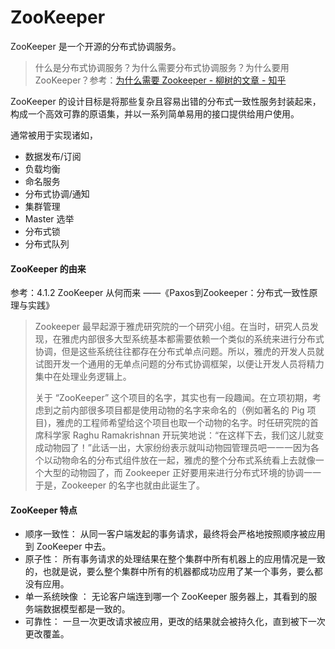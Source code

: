 # ZooKeeper

ZooKeeper 是一个开源的分布式协调服务。

> 什么是分布式协调服务？为什么需要分布式协调服务？为什么要用 ZooKeeper？参考：[为什么需要 Zookeeper - 柳树的文章 - 知乎](https://zhuanlan.zhihu.com/p/69114539)

ZooKeeper 的设计目标是将那些复杂且容易出错的分布式一致性服务封装起来，构成一个高效可靠的原语集，并以一系列简单易用的接口提供给用户使用。

通常被用于实现诸如，
- 数据发布/订阅
- 负载均衡
- 命名服务
- 分布式协调/通知
- 集群管理
- Master 选举
- 分布式锁
- 分布式队列

#### ZooKeeper 的由来

参考：4.1.2 ZooKeeper 从何而来 ——《Paxos到Zookeeper：分布式一致性原理与实践》

> Zookeeper 最早起源于雅虎研究院的一个研究小组。在当时，研究人员发现，在雅虎内部很多大型系统基本都需要依赖一个类似的系统来进行分布式协调，但是这些系统往往都存在分布式单点问题。所以，雅虎的开发人员就试图开发一个通用的无单点问题的分布式协调框架，以便让开发人员将精力集中在处理业务逻辑上。
>
> 关于 “ZooKeeper” 这个项目的名字，其实也有一段趣闻。在立项初期，考虑到之前内部很多项目都是使用动物的名字来命名的（例如著名的 Pig 项目)，雅虎的工程师希望给这个项目也取一个动物的名字。时任研究院的首席科学家 Raghu Ramakrishnan 开玩笑地说：“在这样下去，我们这儿就变成动物园了！”此话一出，大家纷纷表示就叫动物园管理员吧一一一因为各个以动物命名的分布式组件放在一起，雅虎的整个分布式系统看上去就像一个大型的动物园了，而 Zookeeper 正好要用来进行分布式环境的协调一一于是，Zookeeper 的名字也就由此诞生了。

#### ZooKeeper 特点

- 顺序一致性： 从同一客户端发起的事务请求，最终将会严格地按照顺序被应用到 ZooKeeper 中去。
- 原子性： 所有事务请求的处理结果在整个集群中所有机器上的应用情况是一致的，也就是说，要么整个集群中所有的机器都成功应用了某一个事务，要么都没有应用。
- 单一系统映像 ： 无论客户端连到哪一个 ZooKeeper 服务器上，其看到的服务端数据模型都是一致的。
- 可靠性： 一旦一次更改请求被应用，更改的结果就会被持久化，直到被下一次更改覆盖。

